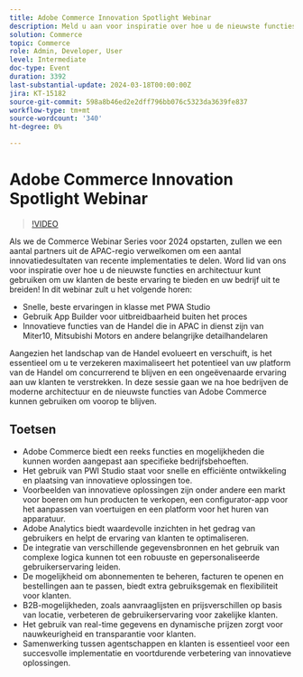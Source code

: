 ```yaml
---
title: Adobe Commerce Innovation Spotlight Webinar
description: Meld u aan voor inspiratie over hoe u de nieuwste functies en architectuur kunt gebruiken om uw klanten de beste ervaring te bieden en uw bedrijf uit te breiden!In dit webinar.
solution: Commerce
topic: Commerce
role: Admin, Developer, User
level: Intermediate
doc-type: Event
duration: 3392
last-substantial-update: 2024-03-18T00:00:00Z
jira: KT-15182
source-git-commit: 598a8b46ed2e2dff796bb076c5323da3639fe837
workflow-type: tm+mt
source-wordcount: '340'
ht-degree: 0%

---
```



# Adobe Commerce Innovation Spotlight Webinar

>[!VIDEO](https://video.tv.adobe.com/v/3427965/?learn=on)

Als we de Commerce Webinar Series voor 2024 opstarten, zullen we een aantal partners uit de APAC-regio verwelkomen om een aantal innovatiedesultaten van recente implementaties te delen. Word lid van ons voor inspiratie over hoe u de nieuwste functies en architectuur kunt gebruiken om uw klanten de beste ervaring te bieden en uw bedrijf uit te breiden!
In dit webinar zult u het volgende horen:

* Snelle, beste ervaringen in klasse met PWA Studio
* Gebruik App Builder voor uitbreidbaarheid buiten het proces
* Innovatieve functies van de Handel die in APAC in dienst zijn van Miter10, Mitsubishi Motors en andere belangrijke detailhandelaren

Aangezien het landschap van de Handel evolueert en verschuift, is het essentieel om u te verzekeren maximaliseert het potentieel van uw platform van de Handel om concurrerend te blijven en een ongeëvenaarde ervaring aan uw klanten te verstrekken. In deze sessie gaan we na hoe bedrijven de moderne architectuur en de nieuwste functies van Adobe Commerce kunnen gebruiken om voorop te blijven.

## Toetsen

* Adobe Commerce biedt een reeks functies en mogelijkheden die kunnen worden aangepast aan specifieke bedrijfsbehoeften.
* Het gebruik van PWI Studio staat voor snelle en efficiënte ontwikkeling en plaatsing van innovatieve oplossingen toe.
* Voorbeelden van innovatieve oplossingen zijn onder andere een markt voor boeren om hun producten te verkopen, een configurator-app voor het aanpassen van voertuigen en een platform voor het huren van apparatuur.
* Adobe Analytics biedt waardevolle inzichten in het gedrag van gebruikers en helpt de ervaring van klanten te optimaliseren.
* De integratie van verschillende gegevensbronnen en het gebruik van complexe logica kunnen tot een robuuste en gepersonaliseerde gebruikerservaring leiden.
* De mogelijkheid om abonnementen te beheren, facturen te openen en bestellingen aan te passen, biedt extra gebruiksgemak en flexibiliteit voor klanten.
* B2B-mogelijkheden, zoals aanvraaglijsten en prijsverschillen op basis van locatie, verbeteren de gebruikerservaring voor zakelijke klanten.
* Het gebruik van real-time gegevens en dynamische prijzen zorgt voor nauwkeurigheid en transparantie voor klanten.
* Samenwerking tussen agentschappen en klanten is essentieel voor een succesvolle implementatie en voortdurende verbetering van innovatieve oplossingen.
